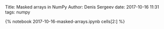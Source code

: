 Title: Masked arrays in NumPy
Author: Denis Sergeev
date: 2017-10-16 11:31
tags: numpy

{% notebook 2017-10-16-masked-arrays.ipynb cells[2:] %}
